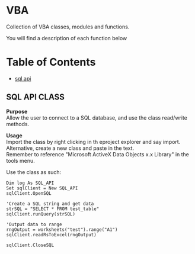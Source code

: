 # VBA
Collection of VBA classes, modules and functions.

You will find a description of each function below

# Table of Contents  
* [sql api](#SQL_API_CLASS)  
<a name="SQL_API_CLASS"/>




## SQL API CLASS
**Purpose**  
Allow the user to connect to a SQL database, and use the class read/write methods.

**Usage**  
Import the class by right clicking in th eproject explorer and say import.  
Alternative, create a new class and paste in the text.   
Remember to reference "Microsoft ActiveX Data Objects x.x Library" in the tools menu.   

Use the class as such:  
```
Dim log As SQL_API
Set sqlClient = New SQL_API
sqlClient.OpenSQL

'Create a SQL string and get data
strSQL = "SELECT * FROM test_table"
sqlClient.runQuery(strSQL)

'Output data to range
rngOutput = worksheets("test").range("A1")
sqlClient.readRsToExcel(rngOutput)

sqlClient.CloseSQL  
```
